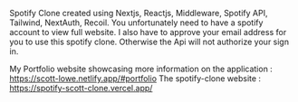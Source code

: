 Spotify Clone created using Nextjs, Reactjs, Middleware, Spotify API, Tailwind, NextAuth, Recoil.
You unfortunately need to have a spotify account to view full website. I also have to approve your email address for you to use this spotify clone. Otherwise the Api will not authorize your sign in.

My Portfolio website showcasing more information on the application : https://scott-lowe.netlify.app/#portfolio
The spotify-clone website : https://spotify-scott-clone.vercel.app/
